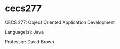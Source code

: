 # cecs277

CECS 277: Object Oriented Application Development

Language(s): Java

Professor: David Brown
